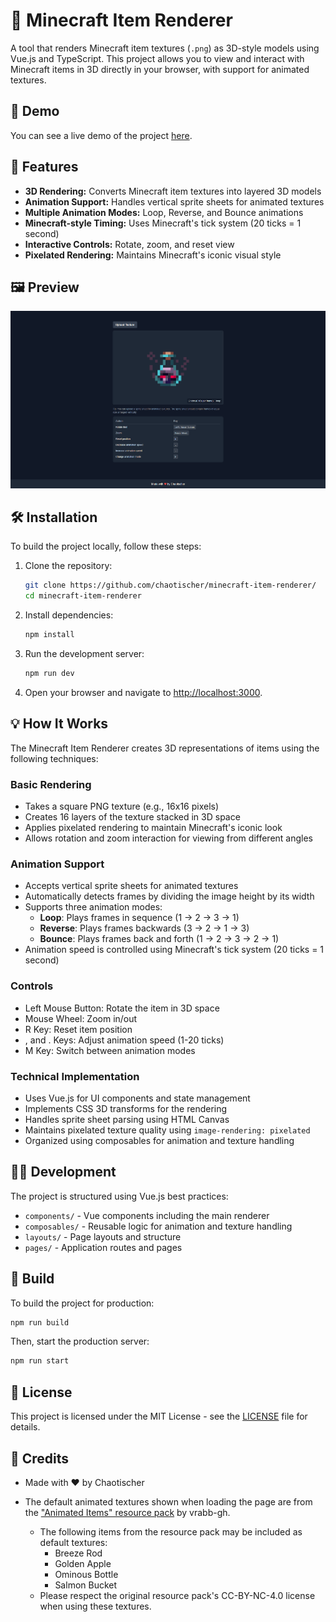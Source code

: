 # 🧱 Minecraft Item Renderer

A tool that renders Minecraft item textures (`.png`) as 3D-style models using Vue.js and TypeScript. This project allows you to view and interact with Minecraft items in 3D directly in your browser, with support for animated textures.

## 🔗 Demo

You can see a live demo of the project [here](https://render.chaotischer.de/).

## 🚀 Features

- **3D Rendering:** Converts Minecraft item textures into layered 3D models
- **Animation Support:** Handles vertical sprite sheets for animated textures
- **Multiple Animation Modes:** Loop, Reverse, and Bounce animations
- **Minecraft-style Timing:** Uses Minecraft's tick system (20 ticks = 1 second)
- **Interactive Controls:** Rotate, zoom, and reset view
- **Pixelated Rendering:** Maintains Minecraft's iconic visual style

## 🖼️ Preview

![Minecraft Item Renderer](.docs/preview.png)

## 🛠️ Installation

To build the project locally, follow these steps:

1. Clone the repository:
   ```bash
   git clone https://github.com/chaotischer/minecraft-item-renderer/
   cd minecraft-item-renderer
   ```

2. Install dependencies:
   ```bash
   npm install
   ```

3. Run the development server:
   ```bash
   npm run dev
   ```

4. Open your browser and navigate to [http://localhost:3000](http://localhost:3000).

## 💡 How It Works

The Minecraft Item Renderer creates 3D representations of items using the following techniques:

### Basic Rendering
- Takes a square PNG texture (e.g., 16x16 pixels)
- Creates 16 layers of the texture stacked in 3D space
- Applies pixelated rendering to maintain Minecraft's iconic look
- Allows rotation and zoom interaction for viewing from different angles

### Animation Support
- Accepts vertical sprite sheets for animated textures
- Automatically detects frames by dividing the image height by its width
- Supports three animation modes:
  - **Loop**: Plays frames in sequence (1 → 2 → 3 → 1)
  - **Reverse**: Plays frames backwards (3 → 2 → 1 → 3)
  - **Bounce**: Plays frames back and forth (1 → 2 → 3 → 2 → 1)
- Animation speed is controlled using Minecraft's tick system (20 ticks = 1 second)

### Controls
- Left Mouse Button: Rotate the item in 3D space
- Mouse Wheel: Zoom in/out
- R Key: Reset item position
- , and . Keys: Adjust animation speed (1-20 ticks)
- M Key: Switch between animation modes

### Technical Implementation
- Uses Vue.js for UI components and state management
- Implements CSS 3D transforms for the rendering
- Handles sprite sheet parsing using HTML Canvas
- Maintains pixelated texture quality using `image-rendering: pixelated`
- Organized using composables for animation and texture handling

## 🧑‍💻 Development

The project is structured using Vue.js best practices:

- `components/` - Vue components including the main renderer
- `composables/` - Reusable logic for animation and texture handling
- `layouts/` - Page layouts and structure
- `pages/` - Application routes and pages

## 🔧 Build

To build the project for production:

```bash
npm run build
```

Then, start the production server:

```bash
npm run start
```

## 📝 License

This project is licensed under the MIT License - see the [LICENSE](LICENSE) file for details.

## 💖 Credits

- Made with ❤️ by Chaotischer

- The default animated textures shown when loading the page are from the ["Animated Items" resource pack](https://modrinth.com/resourcepack/animated-items) by vrabb-gh.
  - The following items from the resource pack may be included as default textures:
      - Breeze Rod
      - Golden Apple
      - Ominous Bottle
      - Salmon Bucket
  - Please respect the original resource pack's CC-BY-NC-4.0 license when using these textures. 